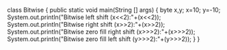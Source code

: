 class Bitwise {
    public static void main(String [] args) {
        byte x,y;
        x=10;
        y=-10;
        System.out.println("Bitwise left shift (x<<2):"+(x<<2));
        System.out.println("Bitwise right shift (x>>2):"+(x>>2));
        System.out.println("Bitwise zero fill right shift (x>>>2):"+(x>>>2));
        System.out.println("Bitwise zero fill left shift (y>>>2):"+(y>>>2));
    }
}
